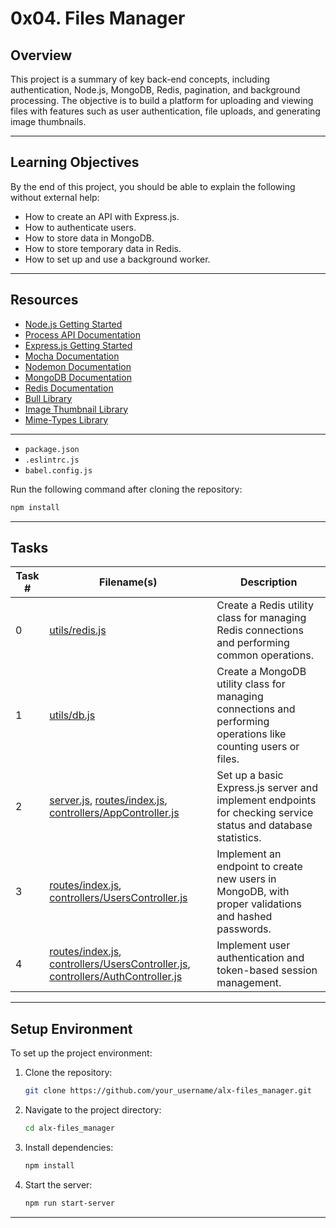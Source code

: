 # 0x04. Files Manager

## Overview

This project is a summary of key back-end concepts, including authentication, Node.js, MongoDB, Redis, pagination, and background processing. The objective is to build a platform for uploading and viewing files with features such as user authentication, file uploads, and generating image thumbnails.

---

## Learning Objectives

By the end of this project, you should be able to explain the following without external help:

- How to create an API with Express.js.
- How to authenticate users.
- How to store data in MongoDB.
- How to store temporary data in Redis.
- How to set up and use a background worker.

---

## Resources

- [Node.js Getting Started](https://nodejs.org)
- [Process API Documentation](https://nodejs.org/api/process.html)
- [Express.js Getting Started](https://expressjs.com)
- [Mocha Documentation](https://mochajs.org)
- [Nodemon Documentation](https://nodemon.io)
- [MongoDB Documentation](https://www.mongodb.com)
- [Redis Documentation](https://redis.io)
- [Bull Library](https://github.com/OptimalBits/bull)
- [Image Thumbnail Library](https://www.npmjs.com/package/image-thumbnail)
- [Mime-Types Library](https://www.npmjs.com/package/mime-types)

---

- `package.json`
- `.eslintrc.js`
- `babel.config.js`

Run the following command after cloning the repository:

```bash
npm install
```

---

## Tasks

| Task # | Filename(s)                                                                                  | Description                                                                                                          |
|--------|----------------------------------------------------------------------------------------------|----------------------------------------------------------------------------------------------------------------------|
| 0      | [utils/redis.js](./utils/redis.js)                                                           | Create a Redis utility class for managing Redis connections and performing common operations.                        |
| 1      | [utils/db.js](./utils/db.js)                                                                 | Create a MongoDB utility class for managing connections and performing operations like counting users or files.       |
| 2      | [server.js](./server.js), [routes/index.js](./routes/index.js), [controllers/AppController.js](./controllers/AppController.js) | Set up a basic Express.js server and implement endpoints for checking service status and database statistics.         |
| 3      | [routes/index.js](./routes/index.js), [controllers/UsersController.js](./controllers/UsersController.js) | Implement an endpoint to create new users in MongoDB, with proper validations and hashed passwords.                  |
| 4      | [routes/index.js](./routes/index.js), [controllers/UsersController.js](./controllers/UsersController.js), [controllers/AuthController.js](./controllers/AuthController.js) | Implement user authentication and token-based session management.                                                   |

---

## Setup Environment

To set up the project environment:

1. Clone the repository:
   ```bash
   git clone https://github.com/your_username/alx-files_manager.git
    ```
2. Navigate to the project directory:
    ```bash
    cd alx-files_manager
    ```

3. Install dependencies:
    ```bash
    npm install
    ````

4. Start the server:
    ```bash
    npm run start-server
    ```

---
